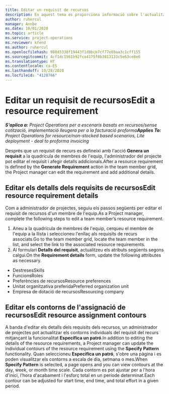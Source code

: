 ```yaml
---
title: Editar un requisit de recursos
description: En aquest tema es proporciona informació sobre l'actualització de la informació dels requisits dels recursos.
author: ruhercul
manager: Annbe
ms.date: 10/01/2020
ms.topic: article
ms.service: project-operations
ms.reviewer: kfend
ms.author: ruhercul
ms.openlocfilehash: 988d3338f19443f1d8bcb7cf77e69aa3c1cff155
ms.sourcegitcommit: 4cf1dc1561b92fca4175f0b3813133c5e63ce8e6
ms.translationtype: HT
ms.contentlocale: ca-ES
ms.lasthandoff: 10/28/2020
ms.locfileid: "4128766"
---
```

# <a name="edit-a-resource-requirement"></a><span data-ttu-id="72a21-103">Editar un requisit de recursos</span><span class="sxs-lookup"><span data-stu-id="72a21-103">Edit a resource requirement</span></span>

<span data-ttu-id="72a21-104">_**S'aplica a:** Project Operations per a escenaris basats en recursos/sense cotització, implementació lleugera per a la facturació proforma_</span><span class="sxs-lookup"><span data-stu-id="72a21-104">_**Applies To:** Project Operations for resource/non-stocked based scenarios, Lite deployment - deal to proforma invoicing_</span></span>

<span data-ttu-id="72a21-105">Després que un requisit de recurs es defineixi amb l'acció **Genera un requisit** a la quadrícula de membres de l'equip, l'administrador del projecte pot editar el requisit i afegir detalls addicionals.</span><span class="sxs-lookup"><span data-stu-id="72a21-105">After a resource requirement is defined by the **Generate Requirement** action in the team member grid, the Project manager can edit the requirement and add additional details.</span></span>

## <a name="edit-resource-requirement-details"></a><span data-ttu-id="72a21-106">Editar els detalls dels requisits de recursos</span><span class="sxs-lookup"><span data-stu-id="72a21-106">Edit resource requirement details</span></span>

<span data-ttu-id="72a21-107">Com a administrador de projectes, seguiu els passos següents per editar el requisit de recursos d'un membre de l'equip.</span><span class="sxs-lookup"><span data-stu-id="72a21-107">As a Project manager, complete the following steps to edit a team member’s resource requirement.</span></span>

1. <span data-ttu-id="72a21-108">Aneu a la quadrícula de membres de l'equip, cerqueu el membre de l'equip a la llista i seleccioneu l'enllaç als requisits de recurs associats.</span><span class="sxs-lookup"><span data-stu-id="72a21-108">Go to the team member grid, locate the team member in the list, and select the link to the associated resource requirements.</span></span>
2. <span data-ttu-id="72a21-109">Al formulari **Detalls del requisit**, actualitzeu els atributs següents segons calgui.</span><span class="sxs-lookup"><span data-stu-id="72a21-109">On the **Requirement details** form, update the following attributes as necessary.</span></span>

- <span data-ttu-id="72a21-110">Destreses</span><span class="sxs-lookup"><span data-stu-id="72a21-110">Skills</span></span>
- <span data-ttu-id="72a21-111">Funcions</span><span class="sxs-lookup"><span data-stu-id="72a21-111">Roles</span></span>
- <span data-ttu-id="72a21-112">Preferències de recursos</span><span class="sxs-lookup"><span data-stu-id="72a21-112">Resource preferences</span></span>
- <span data-ttu-id="72a21-113">Unitat organitzativa preferida</span><span class="sxs-lookup"><span data-stu-id="72a21-113">Preferred organization unit</span></span>
- <span data-ttu-id="72a21-114">Empresa de dotació de recursos</span><span class="sxs-lookup"><span data-stu-id="72a21-114">Resourcing company</span></span>

## <a name="edit-resource-assignment-contours"></a><span data-ttu-id="72a21-115">Editar els contorns de l'assignació de recursos</span><span class="sxs-lookup"><span data-stu-id="72a21-115">Edit resource assignment contours</span></span>

<span data-ttu-id="72a21-116">A banda d'editar els detalls dels requisits dels recursos, un administrador de projectes pot actualitzar els contorns individuals del requisit del recurs mitjançant la funcionalitat **Especifica un patró**.</span><span class="sxs-lookup"><span data-stu-id="72a21-116">In addition to editing the details of the resource requirements, a Project manager can update the individual contours of the resource requirement using the **Specify Pattern** functionality.</span></span> <span data-ttu-id="72a21-117">Quan seleccioneu **Especifica un patró**, s'obre una pàgina i es poden visualitzar els contorns a escala de dia, setmana o mes.</span><span class="sxs-lookup"><span data-stu-id="72a21-117">When **Specify Pattern** is selected, a page opens and you can view contours at the day, week, or month time scale.</span></span> <span data-ttu-id="72a21-118">Cada contorn es pot ajustar per a l'hora d'inici, l'hora d'acabament i l'esforç total en un període determinat.</span><span class="sxs-lookup"><span data-stu-id="72a21-118">Each contour can be adjusted for start time, end time, and total effort in a given period.</span></span>